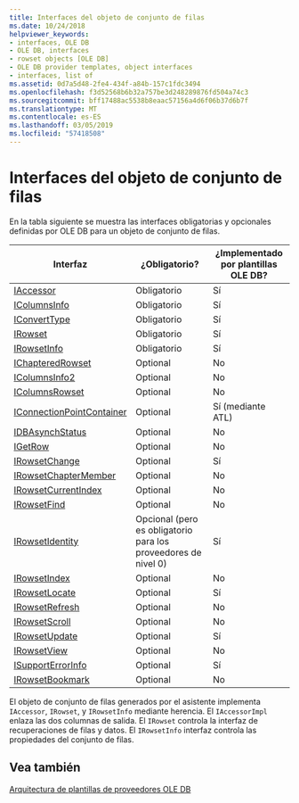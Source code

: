 ```yaml
---
title: Interfaces del objeto de conjunto de filas
ms.date: 10/24/2018
helpviewer_keywords:
- interfaces, OLE DB
- OLE DB, interfaces
- rowset objects [OLE DB]
- OLE DB provider templates, object interfaces
- interfaces, list of
ms.assetid: 0d7a5d48-2fe4-434f-a84b-157c1fdc3494
ms.openlocfilehash: f3d52568b6b32a757be3d248289876fd504a74c3
ms.sourcegitcommit: bff17488ac5538b8eaac57156a4d6f06b37d6b7f
ms.translationtype: MT
ms.contentlocale: es-ES
ms.lasthandoff: 03/05/2019
ms.locfileid: "57418508"
---
```

# <a name="rowset-object-interfaces"></a>Interfaces del objeto de conjunto de filas

En la tabla siguiente se muestra las interfaces obligatorias y opcionales definidas por OLE DB para un objeto de conjunto de filas.

|Interfaz|¿Obligatorio?|¿Implementado por plantillas OLE DB?|
|---------------|---------------|--------------------------------------|
|[IAccessor](/previous-versions/windows/desktop/ms719672(v=vs.85))|Obligatorio|Sí|
|[IColumnsInfo](/previous-versions/windows/desktop/ms724541(v=vs.85))|Obligatorio|Sí|
|[IConvertType](/previous-versions/windows/desktop/ms715926(v=vs.85))|Obligatorio|Sí|
|[IRowset](/previous-versions/windows/desktop/ms720986(v=vs.85))|Obligatorio|Sí|
|[IRowsetInfo](/previous-versions/windows/desktop/ms724541(v=vs.85))|Obligatorio|Sí|
|[IChapteredRowset](/previous-versions/windows/desktop/ms718180(v=vs.85))|Optional|No|
|[IColumnsInfo2](/previous-versions/windows/desktop/ms712953(v=vs.85))|Optional|No|
|[IColumnsRowset](/previous-versions/windows/desktop/ms722657(v=vs.85))|Optional|No|
|[IConnectionPointContainer](/windows/desktop/api/ocidl/nn-ocidl-iconnectionpointcontainer)|Optional|Sí (mediante ATL)|
|[IDBAsynchStatus](/previous-versions/windows/desktop/ms709832(v=vs.85))|Optional|No|
|[IGetRow](/previous-versions/windows/desktop/ms718047(v=vs.85))|Optional|No|
|[IRowsetChange](/previous-versions/windows/desktop/ms715790(v=vs.85))|Optional|Sí|
|[IRowsetChapterMember](/previous-versions/windows/desktop/ms725430(v=vs.85))|Optional|No|
|[IRowsetCurrentIndex](/previous-versions/windows/desktop/ms709700(v=vs.85))|Optional|No|
|[IRowsetFind](/previous-versions/windows/desktop/ms724221(v=vs.85))|Optional|No|
|[IRowsetIdentity](/previous-versions/windows/desktop/ms715913(v=vs.85))|Opcional (pero es obligatorio para los proveedores de nivel 0)|Sí|
|[IRowsetIndex](/previous-versions/windows/desktop/ms719604(v=vs.85))|Optional|No|
|[IRowsetLocate](/previous-versions/windows/desktop/ms721190(v=vs.85))|Optional|Sí|
|[IRowsetRefresh](/previous-versions/windows/desktop/ms714892(v=vs.85))|Optional|No|
|[IRowsetScroll](/previous-versions/windows/desktop/ms712984(v=vs.85))|Optional|No|
|[IRowsetUpdate](/previous-versions/windows/desktop/ms714401(v=vs.85))|Optional|Sí|
|[IRowsetView](/previous-versions/windows/desktop/ms709755(v=vs.85))|Optional|No|
|[ISupportErrorInfo](/previous-versions/windows/desktop/ms715816(v=vs.85))|Optional|Sí|
|[IRowsetBookmark](/previous-versions/windows/desktop/ms714246(v=vs.85))|Optional|No|

El objeto de conjunto de filas generados por el asistente implementa `IAccessor`, `IRowset`, y `IRowsetInfo` mediante herencia. El `IAccessorImpl` enlaza las dos columnas de salida. El `IRowset` controla la interfaz de recuperaciones de filas y datos. El `IRowsetInfo` interfaz controla las propiedades del conjunto de filas.

## <a name="see-also"></a>Vea también

[Arquitectura de plantillas de proveedores OLE DB](../../data/oledb/ole-db-provider-template-architecture.md)<br/>
